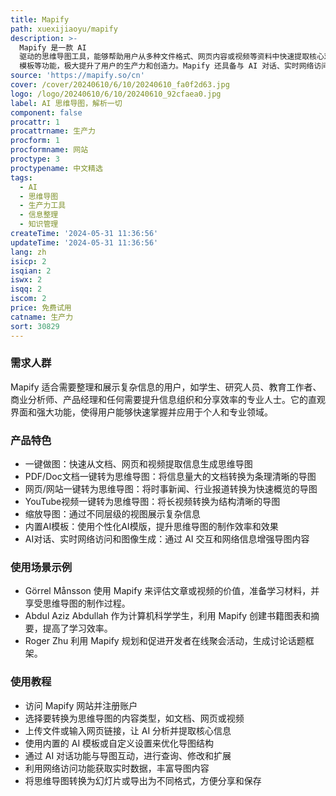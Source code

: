 ```yaml
---
title: Mapify
path: xuexijiaoyu/mapify
description: >-
  Mapify 是一款 AI
  驱动的思维导图工具，能够帮助用户从多种文件格式、网页内容或视频等资料中快速提取核心观点，并整理输出为结构化的思维导图。它通过一键做图、缩放导图、内置 AI
  模板等功能，极大提升了用户的生产力和创造力。Mapify 还具备与 AI 对话、实时网络访问和图像生成等高级功能，使用户能够更高效地展示和分享思维导图。
source: 'https://mapify.so/cn'
cover: /cover/20240610/6/10/20240610_fa0f2d63.jpg
logo: /logo/20240610/6/10/20240610_92cfaea0.jpg
label: AI 思维导图，解析一切
component: false
procattr: 1
procattrname: 生产力
procform: 1
procformname: 网站
proctype: 3
proctypename: 中文精选
tags:
  - AI
  - 思维导图
  - 生产力工具
  - 信息整理
  - 知识管理
createTime: '2024-05-31 11:36:56'
updateTime: '2024-05-31 11:36:56'
lang: zh
isicp: 2
isqian: 2
iswx: 2
isqq: 2
iscom: 2
price: 免费试用
catname: 生产力
sort: 30829
---
```




### 需求人群
Mapify 适合需要整理和展示复杂信息的用户，如学生、研究人员、教育工作者、商业分析师、产品经理和任何需要提升信息组织和分享效率的专业人士。它的直观界面和强大功能，使得用户能够快速掌握并应用于个人和专业领域。

### 产品特色
* 一键做图：快速从文档、网页和视频提取信息生成思维导图
* PDF/Doc文档一键转为思维导图：将信息量大的文档转换为条理清晰的导图
* 网页/网站一键转为思维导图：将时事新闻、行业报道转换为快速概览的导图
* YouTube视频一键转为思维导图：将长视频转换为结构清晰的导图
* 缩放导图：通过不同层级的视图展示复杂信息
* 内置AI模板：使用个性化AI模版，提升思维导图的制作效率和效果
* AI对话、实时网络访问和图像生成：通过 AI 交互和网络信息增强导图内容

### 使用场景示例
* Görrel Månsson 使用 Mapify 来评估文章或视频的价值，准备学习材料，并享受思维导图的制作过程。
* Abdul Aziz Abdullah 作为计算机科学学生，利用 Mapify 创建书籍图表和摘要，提高了学习效率。
* Roger Zhu 利用 Mapify 规划和促进开发者在线聚会活动，生成讨论话题框架。

### 使用教程
* 访问 Mapify 网站并注册账户
* 选择要转换为思维导图的内容类型，如文档、网页或视频
* 上传文件或输入网页链接，让 AI 分析并提取核心信息
* 使用内置的 AI 模板或自定义设置来优化导图结构
* 通过 AI 对话功能与导图互动，进行查询、修改和扩展
* 利用网络访问功能获取实时数据，丰富导图内容
* 将思维导图转换为幻灯片或导出为不同格式，方便分享和保存

  
